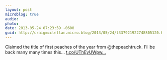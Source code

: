 ```yaml
---
layout: post
microblog: true
audio: 
photo: 
date: 2013-05-24 07:23:59 -0600
guid: http://craigmcclellan.micro.blog/2013/05/24/t337921922748805120.html
---
```

Claimed the title of first peaches of the year from @thepeachtruck. I'll be back many many times this… [t.co/UThEyUWpw...](http://t.co/UThEyUWpwD)
